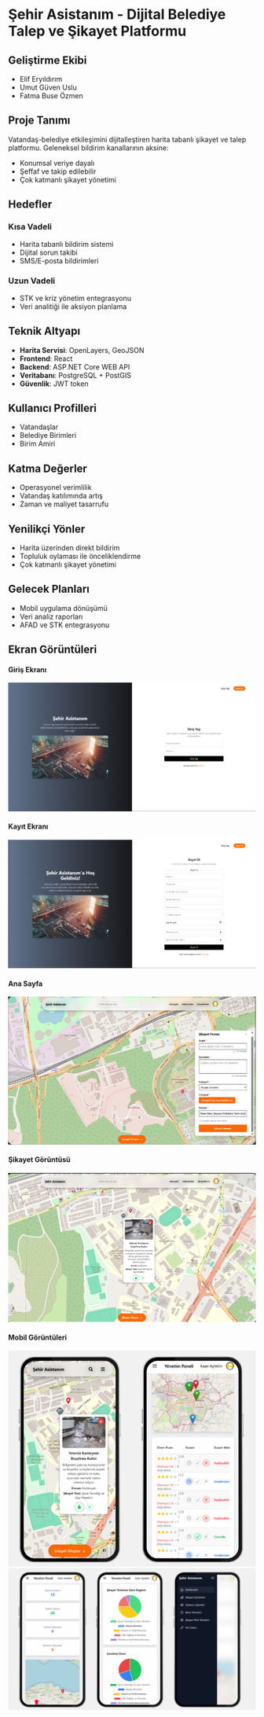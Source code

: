 # Şehir Asistanım - Dijital Belediye Talep ve Şikayet Platformu

## Geliştirme Ekibi
- Elif Eryıldırım  
- Umut Güven Uslu  
- Fatma Buse Özmen  

## Proje Tanımı
Vatandaş-belediye etkileşimini dijitalleştiren harita tabanlı şikayet ve talep platformu. Geleneksel bildirim kanallarının aksine:

- Konumsal veriye dayalı
- Şeffaf ve takip edilebilir
- Çok katmanlı şikayet yönetimi

## Hedefler
### Kısa Vadeli
- Harita tabanlı bildirim sistemi
- Dijital sorun takibi
- SMS/E-posta bildirimleri

### Uzun Vadeli
- STK ve kriz yönetim entegrasyonu
- Veri analitiği ile aksiyon planlama

## Teknik Altyapı
- **Harita Servisi**: OpenLayers, GeoJSON  
- **Frontend**: React  
- **Backend**: ASP.NET Core WEB API  
- **Veritabanı**: PostgreSQL + PostGIS  
- **Güvenlik**: JWT token  

## Kullanıcı Profilleri
- Vatandaşlar  
- Belediye Birimleri  
- Birim Amiri  

## Katma Değerler
- Operasyonel verimlilik  
- Vatandaş katılımında artış  
- Zaman ve maliyet tasarrufu  

## Yenilikçi Yönler
- Harita üzerinden direkt bildirim  
- Topluluk oylaması ile önceliklendirme  
- Çok katmanlı şikayet yönetimi  

## Gelecek Planları
- Mobil uygulama dönüşümü  
- Veri analiz raporları  
- AFAD ve STK entegrasyonu  



## Ekran Görüntüleri
#### Giriş Ekranı
![Uygulama Giriş Ekranı](images/login.png)
#### Kayıt Ekranı
![Uygulama Kayıt Ekranı](images/register.png)
#### Ana Sayfa
![Uygulama Ana Sayfa](images/mainpage.png)
#### Şikayet Görüntüsü
![Uygulama Şikayet Görüntüsü](images/sikayet.png)
#### Mobil Görüntüleri
![Uygulama Mobil Görüntüleri](images/mobile1.png)
![Uygulama Mobil Görüntüleri](images/mobile2.png)